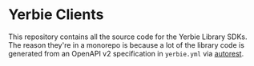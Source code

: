 # Yerbie Clients
This repository contains all the source code for the Yerbie Library SDKs. The reason they're in a monorepo is because 
a lot of the library code is generated from an OpenAPI v2 specification in `yerbie.yml` via [autorest](https://github.com/Azure/autorest).
